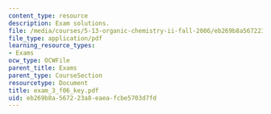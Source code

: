 ```yaml
---
content_type: resource
description: Exam solutions.
file: /media/courses/5-13-organic-chemistry-ii-fall-2006/eb269b8a567223a8eaeafcbe5703d7fd_exam_3_f06_key.pdf
file_type: application/pdf
learning_resource_types:
- Exams
ocw_type: OCWFile
parent_title: Exams
parent_type: CourseSection
resourcetype: Document
title: exam_3_f06_key.pdf
uid: eb269b8a-5672-23a8-eaea-fcbe5703d7fd
---
```

